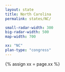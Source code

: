 ```yaml
---
layout: state
title: North Carolina
permalink: states/NC/

small-radar-width: 300
big-radar-width: 500
map-width: 700

xx: "NC"
plan-type: "congress"
---
```


{% assign xx = page.xx %}